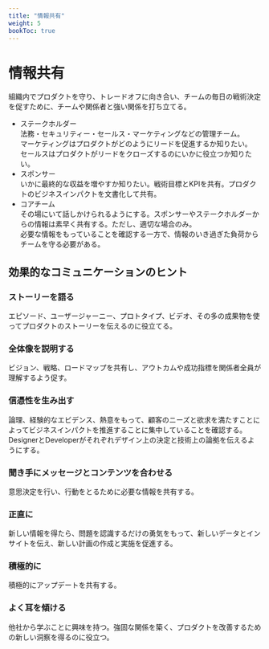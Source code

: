 ```yaml
---
title: "情報共有"
weight: 5
bookToc: true
---
```


# 情報共有

組織内でプロダクトを守り、トレードオフに向き合い、チームの毎日の戦術決定を促すために、チームや関係者と強い関係を打ち立てる。

- ステークホルダー  
法務・セキュリティー・セールス・マーケティングなどの管理チーム。  
マーケティングはプロダクトがどのようにリードを促進するか知りたい。  
セールスはプロダクトがリードをクローズするのにいかに役立つか知りたい。  
- スポンサー  
いかに最終的な収益を増やすか知りたい。戦術目標とKPIを共有。プロダクトのビジネスインパクトを文書化して共有。
- コアチーム  
その場にいて話しかけられるようにする。スポンサーやステークホルダーからの情報は素早く共有する。ただし、適切な場合のみ。  
必要な情報をもっていることを確認する一方で、情報のいき過ぎた負荷からチームを守る必要がある。

## 効果的なコミュニケーションのヒント

### ストーリーを語る
エピソード、ユーザージャーニー、プロトタイプ、ビデオ、その多の成果物を使ってプロダクトのストーリーを伝えるのに役立てる。


### 全体像を説明する
ビジョン、戦略、ロードマップを共有し、アウトカムや成功指標を関係者全員が理解するよう促す。

### 信憑性を生み出す
論理、経験的なエビデンス、熱意をもって、顧客のニーズと欲求を満たすことによってビジネスインパクトを推進することに集中していることを確認する。DesignerとDeveloperがそれぞれデザイン上の決定と技術上の論拠を伝えるようにする。

### 聞き手にメッセージとコンテンツを合わせる
意思決定を行い、行動をとるために必要な情報を共有する。

### 正直に
新しい情報を得たら、問題を認識するだけの勇気をもって、新しいデータとインサイトを伝え、新しい計画の作成と実施を促進する。

### 積極的に
積極的にアップデートを共有する。

### よく耳を傾ける
他社から学ぶことに興味を持つ。強固な関係を築く、プロダクトを改善するための新しい洞察を得るのに役立つ。